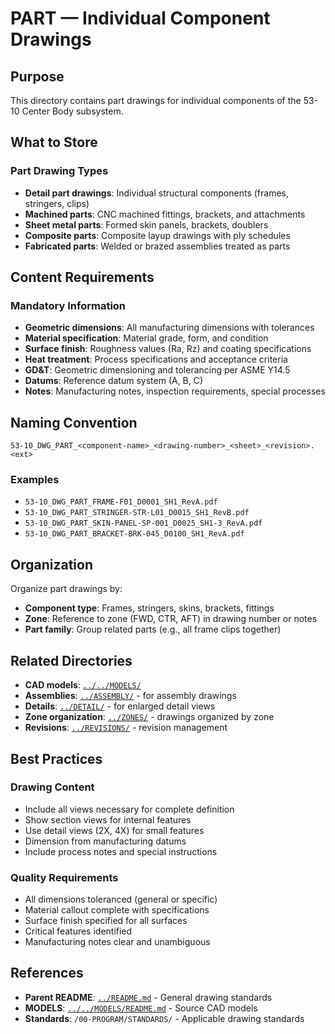 # PART — Individual Component Drawings

## Purpose

This directory contains part drawings for individual components of the 53-10 Center Body subsystem.

## What to Store

### Part Drawing Types
- **Detail part drawings**: Individual structural components (frames, stringers, clips)
- **Machined parts**: CNC machined fittings, brackets, and attachments
- **Sheet metal parts**: Formed skin panels, brackets, doublers
- **Composite parts**: Composite layup drawings with ply schedules
- **Fabricated parts**: Welded or brazed assemblies treated as parts

## Content Requirements

### Mandatory Information
- **Geometric dimensions**: All manufacturing dimensions with tolerances
- **Material specification**: Material grade, form, and condition
- **Surface finish**: Roughness values (Ra, Rz) and coating specifications
- **Heat treatment**: Process specifications and acceptance criteria
- **GD&T**: Geometric dimensioning and tolerancing per ASME Y14.5
- **Datums**: Reference datum system (A, B, C)
- **Notes**: Manufacturing notes, inspection requirements, special processes

## Naming Convention

```
53-10_DWG_PART_<component-name>_<drawing-number>_<sheet>_<revision>.<ext>
```

### Examples
- `53-10_DWG_PART_FRAME-F01_D0001_SH1_RevA.pdf`
- `53-10_DWG_PART_STRINGER-STR-L01_D0015_SH1_RevB.pdf`
- `53-10_DWG_PART_SKIN-PANEL-SP-001_D0025_SH1-3_RevA.pdf`
- `53-10_DWG_PART_BRACKET-BRK-045_D0100_SH1_RevA.pdf`

## Organization

Organize part drawings by:
- **Component type**: Frames, stringers, skins, brackets, fittings
- **Zone**: Reference to zone (FWD, CTR, AFT) in drawing number or notes
- **Part family**: Group related parts (e.g., all frame clips together)

## Related Directories

- **CAD models**: [`../../MODELS/`](../../MODELS/)
- **Assemblies**: [`../ASSEMBLY/`](../ASSEMBLY/) - for assembly drawings
- **Details**: [`../DETAIL/`](../DETAIL/) - for enlarged detail views
- **Zone organization**: [`../ZONES/`](../ZONES/) - drawings organized by zone
- **Revisions**: [`../REVISIONS/`](../REVISIONS/) - revision management

## Best Practices

### Drawing Content
- Include all views necessary for complete definition
- Show section views for internal features
- Use detail views (2X, 4X) for small features
- Dimension from manufacturing datums
- Include process notes and special instructions

### Quality Requirements
- All dimensions toleranced (general or specific)
- Material callout complete with specifications
- Surface finish specified for all surfaces
- Critical features identified
- Manufacturing notes clear and unambiguous

## References

- **Parent README**: [`../README.md`](../README.md) - General drawing standards
- **MODELS**: [`../../MODELS/README.md`](../../MODELS/README.md) - Source CAD models
- **Standards**: `/00-PROGRAM/STANDARDS/` - Applicable drawing standards
